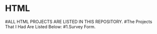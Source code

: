 # HTML
#ALL HTML PROJECTS ARE LISTED IN THIS REPOSITORY.
#The Projects That I Had Are Listed Below:
#1.Survey Form.
